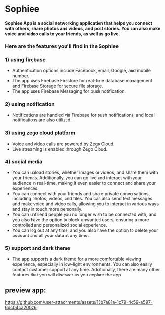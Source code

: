 # Sophiee

#### Sophiee App is a social networking application that helps you connect with others, share photos and videos, and post stories. You can also make voice and video calls to your friends, as well as go live. ####

### Here are the features you'll find in the Sophiee

### 1) using firebase
- Authentication options include Facebook, email, Google, and mobile number.
- The app uses Firebase Firestore for real-time database management and Firebase Storage for secure file storage.
- The app uses Firebase Messaging for push notification.
### 2) using notification
- Notifications are handled via Firebase for push notifications, and local notifications are also utilized.

### 3) using zego cloud platform
- Voice and video calls are powered by Zego Cloud.
- Live streaming is enabled through Zego Cloud.

### 4) social media
- You can upload stories, whether images or videos, and share them with your friends. Additionally, you can go live and interact with your audience in real-time, making it even easier to connect and share your experiences.
- You can connect with your friends and share private conversations, including photos, videos, and files. You can also send text messages and make voice and video calls, allowing you to interact in various ways and stay in touch more personally.
- You can unfriend people you no longer wish to be connected with, and you also have the option to block unwanted users, ensuring a more controlled and personalized social experience.
- You can log out at any time, and you also have the option to delete your account and all your data at any time.

### 5) support and dark theme
- The app supports a dark theme for a more comfortable viewing experience, especially in low-light environments. You can also easily contact customer support at any time. Additionally, there are many other features that you will discover as you explore the app.

## preview app:
https://github.com/user-attachments/assets/15b7a81a-1c79-4c59-a597-6dc04ca20026
